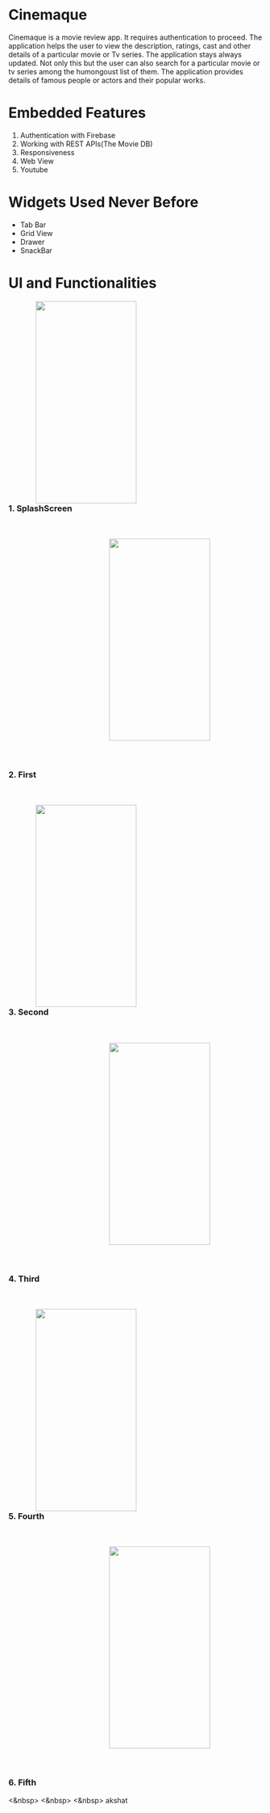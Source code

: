 # Cinemaque
<p align='left'>Cinemaque is a movie review app. It requires authentication to proceed. The application helps the user to view the description, ratings, cast and other details of a particular movie or Tv series. The application stays always updated. Not only this but the user can also search for a particular movie or tv series among the humongoust list of them. The application provides details of famous people or actors and their popular works.
</p>  

#    Embedded Features<br>
 1. Authentication with Firebase<br>
 2. Working with REST APIs(The Movie DB)<br>
 3. Responsiveness<br>
 4. Web View<br>
 5. Youtube<br>

# Widgets Used Never Before<br>
- Tab Bar<br>
- Grid View<br>
- Drawer<br>
- SnackBar<br>

# UI and Functionalities<br>

 <img src = 'Readme/splashscreen.gif' align = right height = 400 width = 200 hspace=250 ><br/><br/><br/>
 <h3> 1. SplashScreen </h3>
 <br/><br/>
  <img src = 'Readme/first.gif' height = 400 width = 200 hspace=200 ><br/><br/><br/>
  <h3> 2. First </h3>
<br/><br/>
  <img src = 'Readme/second.gif' align = right height = 400 width = 200 hspace=250 ><br/><br/><br/>
 <h3> 3. Second </h3>
<br/><br/>
  <img src = 'Readme/third.gif' height = 400 width = 200 hspace=200 ><br/><br/><br/>
  <h3> 4. Third </h3>
<br/><br/>
  <img src = 'Readme/fourth.gif' align = right height = 400 width = 200 hspace=250 ><br/><br/><br/>
 <h3> 5. Fourth </h3>
<br/><br/>
  <img src = 'Readme/fifth.gif' height = 400 width = 200 hspace=200 ><br/><br/><br/>
 <h3> 6. Fifth </h3>
 
<&nbsp> <&nbsp> <&nbsp> akshat
